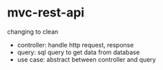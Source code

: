 # mvc-rest-api

changing to clean

- controller: handle http request, response
- query: sql query to get data from database
- use case: abstract between controller and query
